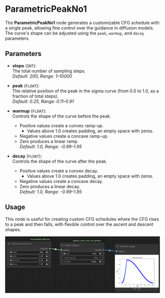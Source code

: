 # ParametricPeakNo1

The **ParametricPeakNo1** node generates a customizable CFG schedule with a single peak, allowing fine control over the guidance in diffusion models. The curve's shape can be adjusted using the `peak`, `warmup`, and `decay` parameters.

## Parameters

- **steps** (`INT`):  
  The total number of sampling steps.  
  *Default: 200, Range: 1–10000*

- **peak** (`FLOAT`):  
  The relative position of the peak in the sigma curve (from 0.0 to 1.0, as a fraction of total steps).  
  *Default: 0.25, Range: 0.11–0.91*

- **warmup** (`FLOAT`):  
  Controls the shape of the curve before the peak.  
  - Positive values create a convex ramp-up.
    - Values above 1.0 creates padding, an empty space with zeros.
  - Negative values create a concave ramp-up.
  - Zero produces a linear ramp.  
  *Default: 1.0, Range: -0.99–1.95*

- **decay** (`FLOAT`):  
  Controls the shape of the curve after the peak.  
  - Positive values create a convex decay.
    - Values above 1.0 creates padding, an empty space with zeros.
  - Negative values create a concave decay.
  - Zero produces a linear decay.  
  *Default: 1.0, Range: -0.99–1.95*

## Usage

This node is useful for creating custom CFG schedules where the CFG rises to a peak and then falls, with flexible control over the ascent and descent shapes.

![Example sigma curve generated by ParametricPeakNo1](../../resources/img/parametric_peak_1_scheduler.png)

